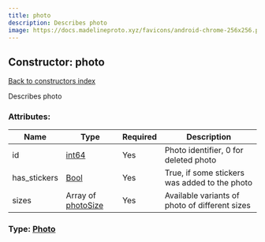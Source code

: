 ```yaml
---
title: photo
description: Describes photo
image: https://docs.madelineproto.xyz/favicons/android-chrome-256x256.png
---
```

## Constructor: photo  
[Back to constructors index](index.md)



Describes photo

### Attributes:

| Name     |    Type       | Required | Description |
|----------|---------------|----------|-------------|
|id|[int64](../constructors/int64.md) | Yes|Photo identifier, 0 for deleted photo|
|has\_stickers|[Bool](../types/Bool.md) | Yes|True, if some stickers was added to the photo|
|sizes|Array of [photoSize](../constructors/photoSize.md) | Yes|Available variants of photo of different sizes|



### Type: [Photo](../types/Photo.md)


